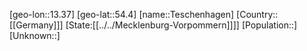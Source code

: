 ﻿---
location: [54.4,13.37]
type: City
tags:
- geo/City


SpocWebEntityId: 34825
isDeleted: false
confidential: public

---
[geo-lon::13.37]
[geo-lat::54.4]
[name::Teschenhagen]
[Country::[[Germany]]]
[State:[[../../Mecklenburg-Vorpommern]]]]
[Population::]
[Unknown::]

